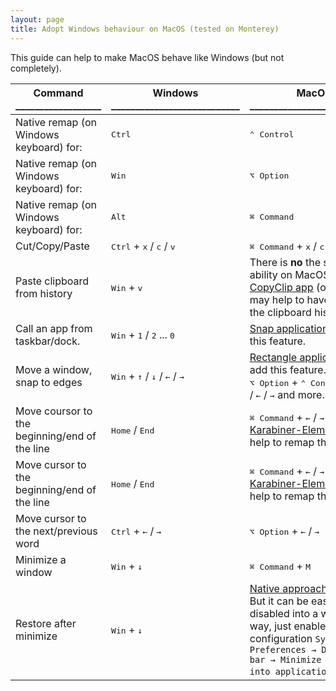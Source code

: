 ```yaml
---
layout: page
title: Adopt Windows behaviour on MacOS (tested on Monterey)
---
```


This guide can help to make MacOS behave like Windows (but not completely).


| Command<br/>__________________ | Windows<br/>___________________________ | MacOS<br/>___________________________ |
| --- | -------- | --- |
| Native remap (on Windows keyboard) for: | <kbd>Ctrl</kbd> | <kbd>⌃ Control</kbd> |
| Native remap (on Windows keyboard) for: | <kbd>Win</kbd> | <kbd>⌥ Option</kbd> |
| Native remap (on Windows keyboard) for: | <kbd>Alt</kbd> | <kbd>⌘ Command</kbd> |
| Cut/Copy/Paste | <kbd>Ctrl</kbd> + <kbd>x</kbd> / <kbd>c</kbd> / <kbd>v</kbd> | <kbd>⌘ Command</kbd> + <kbd>x</kbd> / <kbd>c</kbd> / <kbd>v</kbd> |
| Paste clipboard from history | <kbd>Win</kbd> + <kbd>v</kbd> | There is **no** the same ability on MacOS. <br> [CopyClip app](https://apps.apple.com/ua/app/copyclip-clipboard-history/id595191960) (or similar) may help to have access to the clipboard history. |
| Call an app from taskbar/dock. | <kbd>Win</kbd> + <kbd>1</kbd> / <kbd>2</kbd> ... <kbd>0</kbd> | [Snap application](https://apps.apple.com/us/app/snap/id418073146) can add this feature. |
| Move a window, snap to edges | <kbd>Win</kbd> + <kbd>↑</kbd> / <kbd>↓</kbd> / <kbd>←</kbd> / <kbd>→</kbd> | [Rectangle application](https://rectangleapp.com/) can add this feature. <br /><kbd>⌥ Option</kbd> + <kbd>⌃ Control</kbd> + <kbd>↑</kbd> / <kbd>↓</kbd> / <kbd>←</kbd> / <kbd>→</kbd> and more. |
| Move coursor to the beginning/end of the line | <kbd>Home</kbd> / <kbd>End</kbd> | <kbd>⌘ Command</kbd> +  <kbd>←</kbd> / <kbd>→</kbd> <br> [Karabiner-Elements](https://karabiner-elements.pqrs.org/) may help to remap these keys. |
| Move cursor to the beginning/end of the line | <kbd>Home</kbd> / <kbd>End</kbd> | <kbd>⌘ Command</kbd> +  <kbd>←</kbd> / <kbd>→</kbd> <br> [Karabiner-Elements](https://karabiner-elements.pqrs.org/) may help to remap these keys. |
| Move cursor to the next/previous word | <kbd>Ctrl</kbd> + <kbd>←</kbd> / <kbd>→</kbd> | <kbd>⌥ Option</kbd> +  <kbd>←</kbd> / <kbd>→</kbd> |
| Minimize a window | <kbd>Win</kbd> + <kbd>↓</kbd> | <kbd>⌘ Command</kbd> + <kbd>M</kbd> |
| Restore after minimize | <kbd>Win</kbd> + <kbd>↓</kbd> | [Native approach](https://apple.stackexchange.com/questions/55432/keyboard-shortcut-for-restoring-applications-from-the-mac-os-x-dock) <br> But it can be easily disabled into a windows-way, just enable configuration `System Preferences → Dock & menu bar → Minimize windows into application icon`. |
